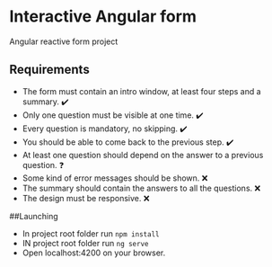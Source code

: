 # Interactive Angular form
Angular reactive form project

## Requirements
- The form must contain an intro window, at least four steps and a summary. :heavy_check_mark:
- Only one question must be visible at one time. :heavy_check_mark:
- Every question is mandatory, no skipping. :heavy_check_mark:
- You should be able to come back to the previous step. :heavy_check_mark:
- At least one question should depend on the answer to a previous question. :question:
- Some kind of error messages should be shown. :x:
- The summary should contain the answers to all the questions. :x:
- The design must be responsive. :x:

##Launching
- In project root folder run ```npm install```
- IN project root folder run ```ng serve```
- Open localhost:4200 on your browser.